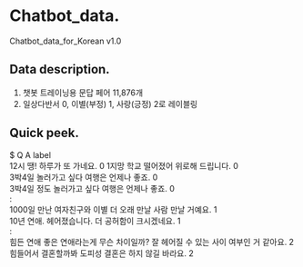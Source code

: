 # Chatbot_data.          
Chatbot_data_for_Korean v1.0             


## Data description.     

1. 챗봇 트레이닝용 문답 페어 11,876개           
2. 일상다반서 0, 이별(부정) 1, 사랑(긍정) 2로 레이블링                
                      
                     
## Quick peek.                
                                     
$ Q	A	label                       
12시 땡!	하루가 또 가네요.	        0
1지망 학교 떨어졌어	위로해 드립니다.	       0                      
3박4일 놀러가고 싶다	여행은 언제나 좋죠.	        0                   
3박4일 정도 놀러가고 싶다	여행은 언제나 좋죠.        0                   
:                         
1000일 만난 여자친구와 이별	더 오래 만날 사람 만날 거예요.        	1                 
10년 연애. 헤어졌습니다.	더 공허함이 크시겠네요.	        1                 
:                 
힘든 연애 좋은 연애라는게 무슨 차이일까?	잘 헤어질 수 있는 사이 여부인 거 같아요.       2           
힘들어서 결혼할까봐	도피성 결혼은 하지 않길 바라요.	        2                     



